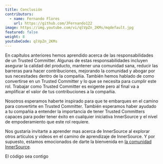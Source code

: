 ```yaml
---
title: Conclusión
contributors:
  - name: Fernando Flores
    url: https://github.com/JFernando122
image: https://img.youtube.com/vi/qlVpZn_2KMs/mqdefault.jpg
featured: false
weight: 8
youtubeCode: qlVpZn_2KMs
---
```

<div class="paragraph">
<p>En capítulos anteriores hemos aprendido acerca de las responsabilidades de un Trusted Committer.
Algunas de estas responsabilidades incluyen asegurar la calidad del producto, mantener una comunidad sana, reducir las barreras para hacer contribuciones, mejorando la comunidad y abogar por sus necesitades dentro de la compañia.
También hemos hablado de como convertirse en un Trusted Committer y lo que se necesita para cumplir este rol.
Trabajar como Trusted Committer es exigente pero al final va a amplificar el valor de tus contribuciones a la compañia.</p>
</div>
<div class="paragraph">
<p>Nosotros esperamos haberte inspirado para que te embarques en el camino para convertirte en Trusted Committer.
También esperamos haber ayudado a tu compañia a entender la importancia de tener Trusted Committers capaces para poder tener éxito en cualquier iniciativa InnerSource y el nível de empoderamiento que este rol requiere.</p>
</div>
<div class="paragraph">
<p>Nos gustaría invitarte a aprender mas acerca de InnerSource al explorar otros artículos y videos en el camino de aprendizaje de InnerSource.
Y por supuesto, estamos emocionados de darte la bienvenida en <a href="http://www.innersourcecommons.org/">la comunidad InnerSource</a>.</p>
</div>
<div class="paragraph">
<p>El código sea contigo</p>
</div>
<!--- This file autogenerated from https://github.com/InnerSourceCommons/InnerSourceLearningPath/blob/master/scripts -->